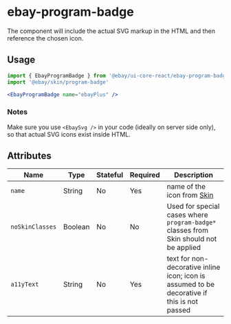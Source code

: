 # ebay-program-badge
The component will include the actual SVG markup in the HTML and then reference the chosen icon.

## Usage
```jsx
import { EbayProgramBadge } from '@ebay/ui-core-react/ebay-program-badge'
import '@ebay/skin/program-badge'

<EbayProgramBadge name="ebayPlus" />
```

### Notes
Make sure you use `<EbaySvg />` in your code (ideally on server side only), so that actual SVG icons exist inside HTML.

## Attributes
Name | Type | Stateful | Required | Description
--- | --- | --- | --- | ---
`name` | String | No | Yes | name of the icon from [Skin](./types.ts)
`noSkinClasses` | Boolean | No | No | Used for special cases where `program-badge*` classes from Skin should not be applied
`a11yText` | String | No | Yes | text for non-decorative inline icon; icon is assumed to be decorative if this is not passed
